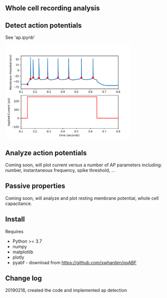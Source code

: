 ## Whole cell recording analysis

## Detect action potentials

See 'ap.ipynb'

<IMG SRC="img/example1.png" width=400>

## Analyze action potentials

Coming soon, will plot current versus a number of AP parameters including: number, instantaneous frequency, spike threshold, ...

## Passive properties

Coming soon, will analyze and plot resting membrane potential, whole cell capacitance.

## Install

Requires

 - Python >= 3.7
 - numpy
 - matplotlib
 - plotly
 - pyabf - download from https://github.com/swharden/pyABF


## Change log

20190216, created the code and implemented ap detection